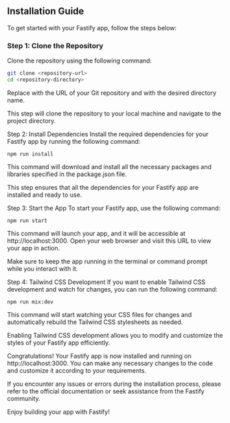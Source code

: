 ## Installation Guide

To get started with your Fastify app, follow the steps below:

### Step 1: Clone the Repository

Clone the repository using the following command:

```bash
git clone <repository-url>
cd <repository-directory>
```


Replace <repository-url> with the URL of your Git repository and <repository-directory> with the desired directory name.

This step will clone the repository to your local machine and navigate to the project directory.

Step 2: Install Dependencies
Install the required dependencies for your Fastify app by running the following command:


```
npm run install
```


This command will download and install all the necessary packages and libraries specified in the package.json file.

This step ensures that all the dependencies for your Fastify app are installed and ready to use.

Step 3: Start the App
To start your Fastify app, use the following command:


```
npm run start
```


This command will launch your app, and it will be accessible at http://localhost:3000. Open your web browser and visit this URL to view your app in action.

Make sure to keep the app running in the terminal or command prompt while you interact with it.

Step 4: Tailwind CSS Development
If you want to enable Tailwind CSS development and watch for changes, you can run the following command:


```
npm run mix:dev
```


This command will start watching your CSS files for changes and automatically rebuild the Tailwind CSS stylesheets as needed.

Enabling Tailwind CSS development allows you to modify and customize the styles of your Fastify app efficiently.

Congratulations! Your Fastify app is now installed and running on http://localhost:3000. You can make any necessary changes to the code and customize it according to your requirements.

If you encounter any issues or errors during the installation process, please refer to the official documentation or seek assistance from the Fastify community.

Enjoy building your app with Fastify!